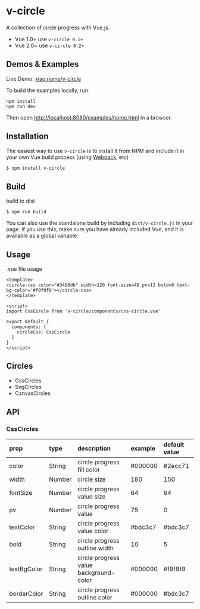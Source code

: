 v-circle
======

A collection of circle progress with Vue.js.

* Vue 1.0+ use `v-circle 0.1+`
* Vue 2.0+ use `v-circle 0.2+`

## Demos & Examples

Live Demo: [xiao.name/v-circle](http://xiaoa.name/v-circle/)

To build the examples locally, run:

```
npm install
npm run dev
```

Then open [http://localhost:8080/examples/home.html](http://localhost:8080/examples/home.html) in a browser.

## Installation

The easiest way to use `v-circle` is to install it from NPM and include it in your own Vue build process (using [Webpack](http://webpack.github.io/), etc)

```bash
$ npm install v-circle
```

## Build

build to dist

```
$ npm run build
```

You can also use the standalone build by including `dist/v-circle.js` in your page. If you use this, make sure you have already included Vue, and it is available as a global variable.

## Usage

.vue file usage

```
<template>
<circle-css color="#3498db" width=120 font-size=48 pv=12 bold=8 text-bg-color='#f0f0f0'></circle-css>
</template>

<script>
import CssCircle from 'v-circle/components/css-circle.vue'

export default {
  components: {
    circleCss: CssCircle
  }
}
</script>
```

## Circles

* CssCircles
* SvgCircles
* CanvasCircles

## API

### CssCircles

| prop | type | description | example | default value |
|:------------- |:--------------- |:------------- |:-------- |:-------- |
| color | String | circle progress fill color | #000000 | #2ecc71 |
| width | Number | circle size | 180 | 150 |
| fontSize | Number | circle progress value size | 64 | 64 |
| pv | Number | circle progress value | 75 | 0 |
| textColor | String | circle progress value color | #bdc3c7 | #bdc3c7 |
| bold | String | circle progress outline width | 10 | 5 |
| textBgColor | String | circle progress value background-color | #000000 | #f9f9f9 |
| borderColor | String | circle progress outline color | #000000 | #bdc3c7 |
